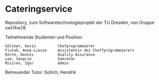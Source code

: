 Cateringservice
===============

Repository, zum Softwaretechnologieprojekt der TU Dresden, von Gruppe swt14w28.

Teilnehmende Studenten und Position:

    Gölzner, Kevin          Chefprogrammierer
    Fiutak, Anne-Liesse     Assistentin des Cheffprogrammierers
    Körte, Dennis           Quality Assurance
    Lee, Sangrim            Sekretär
    Misirev, Igor           Admin

Betreuender Tutor: Sollich, Hendrik          
  



